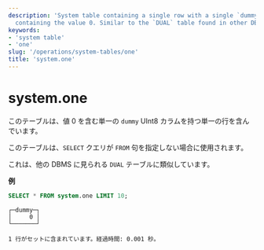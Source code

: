```yaml
---
description: 'System table containing a single row with a single `dummy` UInt8 column
  containing the value 0. Similar to the `DUAL` table found in other DBMSs.'
keywords:
- 'system table'
- 'one'
slug: '/operations/system-tables/one'
title: 'system.one'
---
```





# system.one

このテーブルは、値 0 を含む単一の `dummy` UInt8 カラムを持つ単一の行を含んでいます。

このテーブルは、`SELECT` クエリが `FROM` 句を指定しない場合に使用されます。

これは、他の DBMS に見られる `DUAL` テーブルに類似しています。

**例**

```sql
SELECT * FROM system.one LIMIT 10;
```

```response
┌─dummy─┐
│     0 │
└───────┘

1 行がセットに含まれています。経過時間: 0.001 秒。
```
